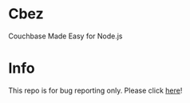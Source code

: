 # Cbez
Couchbase Made Easy for Node.js

# Info
This repo is for bug reporting only. Please click [here](https://github.com/datdinhquoc/cbez/issues)!
